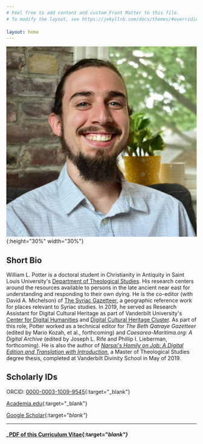 ```yaml
---
# Feel free to add content and custom Front Matter to this file.
# To modify the layout, see https://jekyllrb.com/docs/themes/#overriding-theme-defaults

layout: home
---
```

![profile picture](/images/headshot2020.JPG){:height="30%" width="30%"}

## Short Bio

William L. Potter is a doctoral student in Christianity in Antiquity in Saint Louis University's [Department of Theological Studies](https://www.slu.edu/arts-and-sciences/theological-studies/). His research centers around the resources available to persons in the late ancient near east for understanding and responding to their own dying. He is the co-editor (with David A. Michelson) of [The Syriac Gazetteer](http://syriaca.org/geo), a geographic reference work for places relevant to Syriac studies. In 2019, he served as Research Assistant for Digital Cultural Heritage as part of Vanderbilt University's [Center for Digital Humanities](https://www.vanderbilt.edu/digitalhumanities/) and [Digital Cultural Heritage Cluster](https://my.vanderbilt.edu/digitalculturalheritage/). As part of this role, Potter worked as a technical editor for _The Beth Qatraye Gazetteer_ (edited by Mario Kozah, et al., forthcoming) and _Caesarea-Maritima.org: A Digital Archive_ (edited by Joseph L. Rife and Phillip I. Lieberman, forthcoming). He is also the author of _[Narsai's Homily on Job: A Digital Edition and Translation with Introduction](http://hdl.handle.net/1803/9601)_, a Master of Theological Studies degree thesis, completed at Vanderbilt Divinity School in May of 2019.

## Scholarly IDs

ORCID: [0000-0003-1009-9545](https://orcid.org/0000-0003-1009-9545){:target="_blank"}

[Academia.edu](https://slu.academia.edu/WilliamPotter){:target="_blank"}

[Google Scholar](https://scholar.google.com/citations?&user=xNLxjSIAAAAJ){:target="_blank"_}

---
#### _[PDF of this Curriculum Vitae](){:target="_blank"}_
